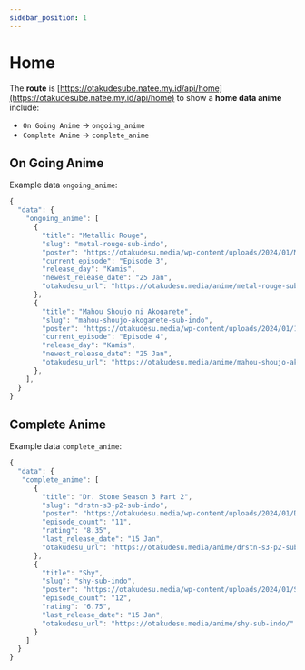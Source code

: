 ```yaml
---
sidebar_position: 1
---
```


# Home

The **route** is [https://otakudesube.natee.my.id/api/home](https://otakudesube.natee.my.id/api/home) to show a **home data anime** include:

- `On Going Anime` → `ongoing_anime`
- `Complete Anime` → `complete_anime`

## On Going Anime

Example data `ongoing_anime`:

```jsx title="https://otakudesube.natee.my.id/api/home"
{
  "data": {
    "ongoing_anime": [
      {
        "title": "Metallic Rouge",
        "slug": "metal-rouge-sub-indo",
        "poster": "https://otakudesu.media/wp-content/uploads/2024/01/Metallic-Rouge-Sub-Indo.jpg",
        "current_episode": "Episode 3",
        "release_day": "Kamis",
        "newest_release_date": "25 Jan",
        "otakudesu_url": "https://otakudesu.media/anime/metal-rouge-sub-indo/"
      },
      {
        "title": "Mahou Shoujo ni Akogarete",
        "slug": "mahou-shoujo-akogarete-sub-indo",
        "poster": "https://otakudesu.media/wp-content/uploads/2024/01/139414l.jpg",
        "current_episode": "Episode 4",
        "release_day": "Kamis",
        "newest_release_date": "25 Jan",
        "otakudesu_url": "https://otakudesu.media/anime/mahou-shoujo-akogarete-sub-indo/"
      },
    ],
  }
}
```

## Complete Anime

Example data `complete_anime`:

```jsx title="https://otakudesube.natee.my.id/api/home"
{
  "data": {
   "complete_anime": [
      {
        "title": "Dr. Stone Season 3 Part 2",
        "slug": "drstn-s3-p2-sub-indo",
        "poster": "https://otakudesu.media/wp-content/uploads/2024/01/Dr.-Stone-Season-3-Part-2-Sub-Indo.jpg",
        "episode_count": "11",
        "rating": "8.35",
        "last_release_date": "15 Jan",
        "otakudesu_url": "https://otakudesu.media/anime/drstn-s3-p2-sub-indo/"
      },
      {
        "title": "Shy",
        "slug": "shy-sub-indo",
        "poster": "https://otakudesu.media/wp-content/uploads/2024/01/Shy-Sub-Indo.jpg",
        "episode_count": "12",
        "rating": "6.75",
        "last_release_date": "15 Jan",
        "otakudesu_url": "https://otakudesu.media/anime/shy-sub-indo/"
      }
    ]
  }
}
```
